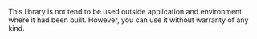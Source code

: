 This library is not tend to be used outside application and environment where it had been built. However, you can use it without warranty of any kind.
